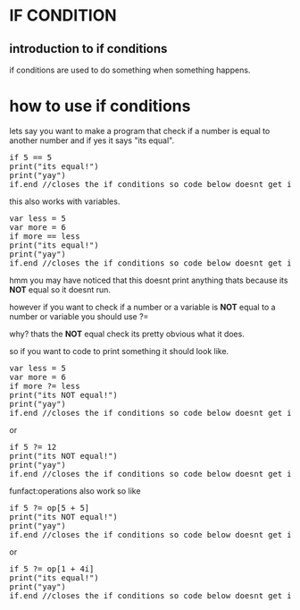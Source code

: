 # IF CONDITION

## introduction to if conditions

if conditions are used to do something when something happens.

# how to use if conditions

lets say you want to make a program that check if a number is equal to another number and if yes it says "its equal".

<pre>if 5 == 5
print("its equal!")
print("yay")
if.end //closes the if conditions so code below doesnt get included
</pre>

this also works with variables.

<pre>
var less = 5
var more = 6
if more == less 
print("its equal!")
print("yay")
if.end //closes the if conditions so code below doesnt get included
</pre>

hmm you may have noticed that this doesnt print anything
thats because its **NOT** equal so it doesnt run.

however if you want to check if a number or a variable is **NOT** equal to a number or variable you should use ?=

why? thats the **NOT** equal check its pretty obvious what it does.

so if you want to code to print something it should look like.

<pre>
var less = 5
var more = 6
if more ?= less 
print("its NOT equal!")
print("yay")
if.end //closes the if conditions so code below doesnt get included
</pre>

or

<pre>if 5 ?= 12
print("its NOT equal!")
print("yay")
if.end //closes the if conditions so code below doesnt get included
</pre>

funfact:operations also work so like 

<pre>if 5 ?= op[5 + 5]
print("its NOT equal!")
print("yay")
if.end //closes the if conditions so code below doesnt get included
</pre>

or

<pre>if 5 ?= op[1 + 4í]
print("its equal!")
print("yay")
if.end //closes the if conditions so code below doesnt get included
</pre>
